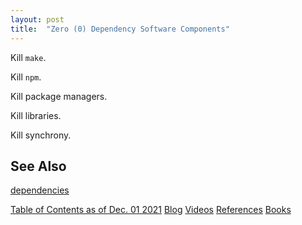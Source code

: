 ```yaml
---
layout: post
title:  "Zero (0) Dependency Software Components"
---
```


Kill `make`.

Kill `npm`.

Kill package managers.

Kill libraries.

Kill synchrony.

## See Also

[dependencies](https://guitarvydas.github.io/2022/03/29/Dependencies.html)

[Table of Contents as of Dec. 01 2021](https://guitarvydas.github.io/2021/12/10/Table-of-Contents-Dec-01-2021.html)
[Blog](https://guitarvydas.github.io)
[Videos](https://www.youtube.com/channel/UC9EJr0nKHwadbHUtc5zHdmQ/videos)
[References](https://guitarvydas.github.io/2021/01/14/References.html)
[Books](https://leanpub.com/u/paul-tarvydas.html)

<script src="https://utteranc.es/client.js" 
        repo="guitarvydas/guitarvydas.github.io" 
        issue-term="pathname" 
        theme="github-light" 
        crossorigin="anonymous" > 
</script> 
